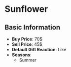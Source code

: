 # Sunflower

## Basic Information

- **Buy Price**: 70$
- **Sell Price**: 45$
- **Default Gift Reaction**: Like
- **Seasons**:
  - Summer